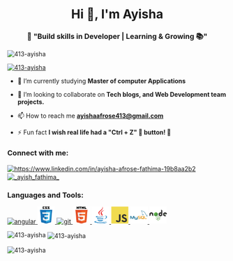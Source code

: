 <h1 align="center">Hi 👋, I'm Ayisha</h1>
<h3 align="center">🚀 "Build skills in Developer | Learning & Growing 📚"</h3>

<p align="left"> <img src="https://komarev.com/ghpvc/?username=413-ayisha&label=Profile%20views&color=0e75b6&style=flat" alt="413-ayisha" /> </p>

<p align="left"> <a href="https://github.com/ryo-ma/github-profile-trophy"><img src="https://github-profile-trophy.vercel.app/?username=413-ayisha" alt="413-ayisha" /></a> </p>

- 🌱 I’m currently studying **Master of computer Applications**

- 👯 I’m looking to collaborate on **Tech blogs, and Web Development team projects.**

- 📫 How to reach me **ayishaafrose413@gmail.com**

- ⚡ Fun fact **I wish real life had a "Ctrl + Z" 🔄 button! 🔄**

<h3 align="left">Connect with me:</h3>
<p align="left">
<a href="https://linkedin.com/in/https://www.linkedin.com/in/ayisha-afrose-fathima-19b8aa2b2" target="blank"><img align="center" src="https://raw.githubusercontent.com/rahuldkjain/github-profile-readme-generator/master/src/images/icons/Social/linked-in-alt.svg" alt="https://www.linkedin.com/in/ayisha-afrose-fathima-19b8aa2b2" height="30" width="40" /></a>
<a href="https://instagram.com/_ayish_fathima_" target="blank"><img align="center" src="https://raw.githubusercontent.com/rahuldkjain/github-profile-readme-generator/master/src/images/icons/Social/instagram.svg" alt="_ayish_fathima_" height="30" width="40" /></a>
</p>

<h3 align="left">Languages and Tools:</h3>
<p align="left"> <a href="https://angular.io" target="_blank" rel="noreferrer"> <img src="https://angular.io/assets/images/logos/angular/angular.svg" alt="angular" width="40" height="40"/> </a> <a href="https://www.w3schools.com/css/" target="_blank" rel="noreferrer"> <img src="https://raw.githubusercontent.com/devicons/devicon/master/icons/css3/css3-original-wordmark.svg" alt="css3" width="40" height="40"/> </a> <a href="https://git-scm.com/" target="_blank" rel="noreferrer"> <img src="https://www.vectorlogo.zone/logos/git-scm/git-scm-icon.svg" alt="git" width="40" height="40"/> </a> <a href="https://www.w3.org/html/" target="_blank" rel="noreferrer"> <img src="https://raw.githubusercontent.com/devicons/devicon/master/icons/html5/html5-original-wordmark.svg" alt="html5" width="40" height="40"/> </a> <a href="https://www.java.com" target="_blank" rel="noreferrer"> <img src="https://raw.githubusercontent.com/devicons/devicon/master/icons/java/java-original.svg" alt="java" width="40" height="40"/> </a> <a href="https://developer.mozilla.org/en-US/docs/Web/JavaScript" target="_blank" rel="noreferrer"> <img src="https://raw.githubusercontent.com/devicons/devicon/master/icons/javascript/javascript-original.svg" alt="javascript" width="40" height="40"/> </a> <a href="https://www.mysql.com/" target="_blank" rel="noreferrer"> <img src="https://raw.githubusercontent.com/devicons/devicon/master/icons/mysql/mysql-original-wordmark.svg" alt="mysql" width="40" height="40"/> </a> <a href="https://nodejs.org" target="_blank" rel="noreferrer"> <img src="https://raw.githubusercontent.com/devicons/devicon/master/icons/nodejs/nodejs-original-wordmark.svg" alt="nodejs" width="40" height="40"/> </a> </p>

<p><img align="left" src="https://github-readme-stats.vercel.app/api/top-langs?username=413-ayisha&show_icons=true&locale=en&layout=compact" alt="413-ayisha" /></p>

<p>&nbsp;<img align="center" src="https://github-readme-stats.vercel.app/api?username=413-ayisha&show_icons=true&locale=en" alt="413-ayisha" /></p>

<p><img align="center" src="https://github-readme-streak-stats.herokuapp.com/?user=413-ayisha&" alt="413-ayisha" /></p>
